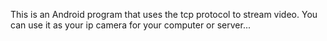 This is an Android program that uses the tcp protocol to stream video. You can use it as your ip camera for your computer or server...

